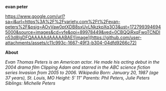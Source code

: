 **evan peter**

https://www.google.com/url?sa=i&url=https%3A%2F%2Fvariety.com%2Ft%2Fevan-peters%2F&psig=AOvVaw0ptXDB8sxUvLNkzkpXq3O3&ust=1727993946945000&source=images&cd=vfe&opi=89978449&ved=0CBQQjRxqFwoTCNDIn53d8IgDFQAAAAAdAAAAABAE![image](https://github.com/user-attachments/assets/c11c993c-1667-49f3-b304-04dfd9266c72)


**About**

*Evan Thomas Peters is an American actor. He made his acting debut in the 2004 drama film Clipping Adam and starred in the ABC science fiction series Invasion from 2005* 
*to 2006. Wikipedia*
*Born: January 20, 1987 (age 37 years), St. Louis, MO*
*Height: 5′ 11″*
*Parents: Phil Peters, Julie Peters*
*Siblings: Michelle Peters*
